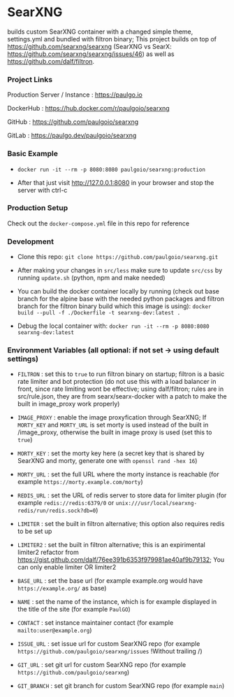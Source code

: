 # SearXNG

builds custom SearXNG container with a changed simple theme, settings.yml and bundled with filtron binary; This project builds on top of https://github.com/searxng/searxng (SearXNG vs SearX: https://github.com/searxng/searxng/issues/46) as well as https://github.com/dalf/filtron.



### Project Links

Production Server / Instance : https://paulgo.io

DockerHub : https://hub.docker.com/r/paulgoio/searxng

GitHub : https://github.com/paulgoio/searxng

GitLab : https://paulgo.dev/paulgoio/searxng



### Basic Example

* ```docker run -it --rm -p 8080:8080 paulgoio/searxng:production```

* After that just visit http://127.0.0.1:8080 in your browser and stop the server with ctrl-c



### Production Setup

Check out the `docker-compose.yml` file in this repo for reference



### Development

* Clone this repo: ```git clone https://github.com/paulgoio/searxng.git```

* After making your changes in `src/less` make sure to update `src/css` by running `update.sh` (python, npm and make needed)

* You can build the docker container locally by running (check out base branch for the alpine base with the needed python packages and filtron branch for the filtron binary build which this image is using): ```docker build --pull -f ./Dockerfile -t searxng-dev:latest .```

* Debug the local container with: ```docker run -it --rm -p 8080:8080 searxng-dev:latest```



### Environment Variables (all optional: if not set -> using default settings)

* ```FILTRON``` : set this to `true` to run filtron binary on startup; filtron is a basic rate limiter and bot protection (do not use this with a load balancer in front, since rate limiting wont be effective; using dalf/filtron; rules are in src/rule.json, they are from searx/searx-docker with a patch to make the built in image_proxy work properly)

* ```IMAGE_PROXY``` : enable the image proxyfication through SearXNG; If `MORTY_KEY` and `MORTY_URL` is set morty is used instead of the built in /image_proxy, otherwise the built in image proxy is used (set this to `true`)

* ```MORTY_KEY``` : set the morty key here (a secret key that is shared by SearXNG and morty, generate one with `openssl rand -hex 16`)

* ```MORTY_URL``` : set the full URL where the morty instance is reachable (for example `https://morty.example.com/morty`)

* ```REDIS_URL``` : set the URL of redis server to store data for limiter plugin (for example `redis://redis:6379/0` or `unix:///usr/local/searxng-redis/run/redis.sock?db=0`)

* ```LIMITER``` : set the built in filtron alternative; this option also requires redis to be set up

* ```LIMITER2``` : set the built in filtron alternative; this is an expirimental limiter2 refactor from https://gist.github.com/dalf/76ee391b6353f979981ae40af9b79132; You can only enable limiter OR limiter2

* ```BASE_URL``` : set the base url (for example example.org would have `https://example.org/` as base)

* ```NAME``` : set the name of the instance, which is for example displayed in the title of the site (for example `PaulGO`)

* ```CONTACT``` : set instance maintainer contact (for example `mailto:user@example.org`)

* ```ISSUE_URL``` : set issue url for custom SearXNG repo (for example `https://github.com/paulgoio/searxng/issues` !Without trailing /)

* ```GIT_URL``` : set git url for custom SearXNG repo (for example `https://github.com/paulgoio/searxng`)

* ```GIT_BRANCH``` : set git branch for custom SearXNG repo (for example `main`)
